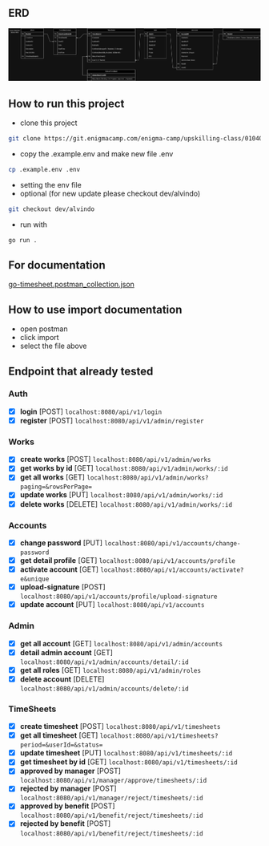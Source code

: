 ## ERD

![TMA.png](TMA.png)

## How to run this project

- clone this project

```bash
git clone https://git.enigmacamp.com/enigma-camp/upskilling-class/01040726-upskilling-angular/final-task/be-timesheet-app/golang-timesheet.git
```

- copy the .example.env and make new file .env

```bash
cp .example.env .env 
```

- setting the env file
- optional (for new update please checkout dev/alvindo)

```bash
git checkout dev/alvindo
```

- run with

```bash
go run . 
```

## For documentation

[go-timesheet.postman_collection.json](go-timesheet.postman_collection.json)

## How to use import documentation

- open postman
- click import
- select the file above

## Endpoint that already tested

### Auth

- [x] **login** [POST] `localhost:8080/api/v1/login`
- [x] **register** [POST] `localhost:8080/api/v1/admin/register`

### Works

- [x] **create works** [POST] `localhost:8080/api/v1/admin/works`
- [x] **get works by id** [GET] `localhost:8080/api/v1/admin/works/:id`
- [x] **get all works** [GET] `localhost:8080/api/v1/admin/works?paging=&rowsPerPage=`
- [x] **update works** [PUT] `localhost:8080/api/v1/admin/works/:id`
- [x] **delete works** [DELETE] `localhost:8080/api/v1/admin/works/:id`

### Accounts

- [x] **change password** [PUT] `localhost:8080/api/v1/accounts/change-password`
- [x] **get detail profile** [GET] `localhost:8080/api/v1/accounts/profile`
- [x] **activate account** [GET] `localhost:8080/api/v1/accounts/activate?e&unique`
- [x] **upload-signature** [POST] `localhost:8080/api/v1/accounts/profile/upload-signature`
- [x] **update account** [PUT] `localhost:8080/api/v1/accounts`

### Admin

- [x] **get all account** [GET] `localhost:8080/api/v1/admin/accounts`
- [x] **detail admin account** [GET] `localhost:8080/api/v1/admin/accounts/detail/:id`
- [x] **get all roles** [GET] `localhost:8080/api/v1/admin/roles`
- [x] **delete account** [DELETE] `localhost:8080/api/v1/admin/accounts/delete/:id`

### TimeSheets

- [x] **create timesheet** [POST] `localhost:8080/api/v1/timesheets`
- [x] **get all timesheet** [GET] `localhost:8080/api/v1/timesheets?period=&userId=&status=`
- [x] **update timesheet** [PUT] `localhost:8080/api/v1/timesheets/:id`
- [x] **get timesheet by id** [GET] `localhost:8080/api/v1/timesheets/:id`
- [x] **approved by manager** [POST] `localhost:8080/api/v1/manager/approve/timesheets/:id`
- [x] **rejected by manager** [POST] `localhost:8080/api/v1/manager/reject/timesheets/:id`
- [x] **approved by benefit** [POST] `localhost:8080/api/v1/benefit/reject/timesheets/:id`
- [x] **rejected by benefit** [POST] `localhost:8080/api/v1/benefit/reject/timesheets/:id`